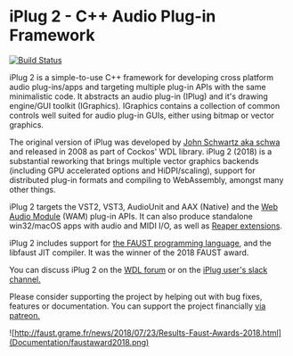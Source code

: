 # iPlug 2 - C++ Audio Plug-in Framework

[![Build Status](https://travis-ci.com/iPlug2/iPlug2-private.svg?token=JaxYSCbvzztBNGHczFA5&branch=master)](https://travis-ci.com/iPlug2/iPlug2-private)

iPlug 2 is a simple-to-use C++ framework for developing cross platform audio plug-ins/apps and targeting multiple plug-in APIs with the same minimalistic code. It abstracts an audio plug-in (IPlug) and it's drawing engine/GUI toolkit (IGraphics). IGraphics contains a collection of common controls well suited for audio plug-in GUIs, either using bitmap or vector graphics. 

The original version of iPlug was developed by [John Schwartz aka schwa](https://www.cockos.com/team.php) and released in 2008 as part of Cockos' WDL library. iPlug 2 (2018) is a substantial reworking that brings multiple vector graphics backends (including GPU accelerated options and HiDPI/scaling), support for distributed plug-in formats and compiling to WebAssembly, amongst many other things.

iPlug 2 targets the VST2, VST3, AudioUnit and AAX (Native) and the [Web Audio Module](https://webaudiomodules.org) (WAM) plug-in APIs. It can also produce standalone win32/macOS apps with audio and MIDI I/O, as well as [Reaper extensions](https://www.reaper.fm/sdk/plugin/plugin.php).

iPlug 2 includes support for [the FAUST programming language](http://faust.grame.fr), and the libfaust JIT compiler. It was the winner of the 2018 FAUST award.

You can discuss iPlug 2 on the [WDL forum](http://forum.cockos.com/forumdisplay.php?f=32
) or on the [iPlug user's slack channel.](https://join.slack.com/t/iplug-users/shared_invite/enQtMzA1NzA1NzE0OTY1LWYyODdjNzkyYTk4MDRmYzZjZTI4ZGVkYTIxZTk0OWRiYWE2MTA0ZWVlODM1NjkzNDAyNDFhMDdjNGI4OTY2YTU)

Please consider supporting the project by helping out with bug fixes, features or documentation. You can support the project financially [via patreon.]("https://www.patreon.com/bePatron?u=3140614")


![http://faust.grame.fr/news/2018/07/23/Results-Faust-Awards-2018.html](Documentation/faustaward2018.png)